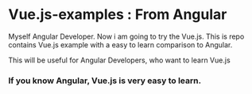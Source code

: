 # Vue.js-examples : From Angular
Myself Angular Developer. Now i am going to try the Vue.js. This is repo contains Vue.js example with a easy to learn comparison to Angular.

This will be useful for Angular Developers, who want to learn Vue.js

### If you know Angular, Vue.js is very easy to learn.

